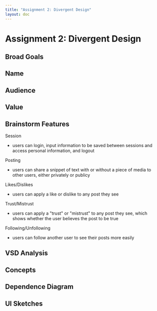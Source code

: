 ```yaml
---
title: "Assignment 2: Divergent Design"
layout: doc
---
```


# Assignment 2: Divergent Design

## Broad Goals

Name
- 

Audience
- 

Value
- 

## Brainstorm Features

Session
- users can login, input information to be saved between sessions and access personal information, and logout

Posting
- users can share a snippet of text with or without a piece of media to other users, either privately or publicy

Likes/Dislikes
- users can apply a like or dislike to any post they see

Trust/Mistrust
- users can apply a "trust" or "mistrust" to any post they see, which shows whether the user believes the post to be true

Following/Unfollowing
- users can follow another user to see their posts more easily

## VSD Analysis

## Concepts

## Dependence Diagram

## UI Sketches